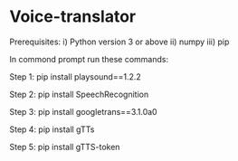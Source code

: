 # Voice-translator
Prerequisites: i) Python version 3 or above 
              ii) numpy 
             iii) pip

In commond prompt run these commands: 

Step 1: pip install playsound==1.2.2

Step 2: pip install SpeechRecognition

Step 3: pip install googletrans==3.1.0a0

Step 4: pip install gTTs

Step 5: pip install gTTS-token

